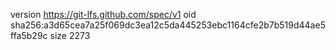 version https://git-lfs.github.com/spec/v1
oid sha256:a3d65cea7a25f069dc3ea12c5da445253ebc1164cfe2b7b519d44ae5ffa5b29c
size 2273
